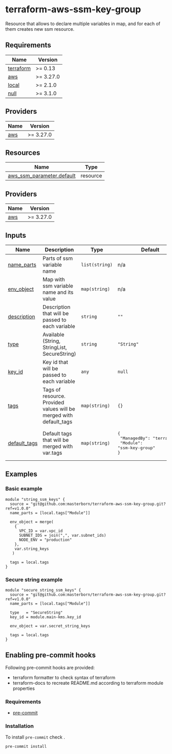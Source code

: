 # terraform-aws-ssm-key-group

Resource that allows to declare multiple variables in map, and for each of them creates new ssm resource.

<!-- START_OF_AUTO_GENERATED_SECTION -->
## Requirements

| Name | Version |
|------|---------|
| <a name="requirement_terraform"></a> [terraform](#requirement\_terraform) | >= 0.13 |
| <a name="requirement_aws"></a> [aws](#requirement\_aws) | >= 3.27.0 |
| <a name="requirement_local"></a> [local](#requirement\_local) | >= 2.1.0 |
| <a name="requirement_null"></a> [null](#requirement\_null) | >= 3.1.0 |

## Providers

| Name | Version |
|------|---------|
| <a name="provider_aws"></a> [aws](#provider\_aws) | >= 3.27.0 |
## Resources

| Name | Type |
|------|------|
| [aws_ssm_parameter.default](https://registry.terraform.io/providers/hashicorp/aws/latest/docs/resources/ssm_parameter) | resource |
## Providers

| Name | Version |
|------|---------|
| <a name="provider_aws"></a> [aws](#provider\_aws) | >= 3.27.0 |
## Inputs

| Name | Description | Type | Default | Required |
|------|-------------|------|---------|:--------:|
| <a name="input_name_parts"></a> [name\_parts](#input\_name\_parts) | Parts of ssm variable name | `list(string)` | n/a | yes |
| <a name="input_env_object"></a> [env\_object](#input\_env\_object) | Map with ssm variable name and its value | `map(string)` | n/a | yes |
| <a name="input_description"></a> [description](#input\_description) | Description that will be passed to each variable | `string` | `""` | no |
| <a name="input_type"></a> [type](#input\_type) | Available (String, StringList, SecureString) | `string` | `"String"` | no |
| <a name="input_key_id"></a> [key\_id](#input\_key\_id) | Key id that will be passed to each variable | `any` | `null` | no |
| <a name="input_tags"></a> [tags](#input\_tags) | Tags of resource. Provided values will be merged with default\_tags | `map(string)` | `{}` | no |
| <a name="input_default_tags"></a> [default\_tags](#input\_default\_tags) | Default tags that will be merged with var.tags | `map(string)` | <pre>{<br>  "ManagedBy": "terraform",<br>  "Module": "ssm-key-group"<br>}</pre> | no |


## Examples

### Basic example
```hcl
module "string_ssm_keys" {
  source = "git@github.com:masterborn/terraform-aws-ssm-key-group.git?ref=v1.0.0"
  name_parts = [local.tags["Module"]]

  env_object = merge(
    {
      VPC_ID = var.vpc_id
      SUBNET_IDS = join(",", var.subnet_ids)
      NODE_ENV = "production"
    },
    var.string_keys
   )

  tags = local.tags
}
```

### Secure string example
```hcl
module "secure_string_ssm_keys" {
  source = "git@github.com:masterborn/terraform-aws-ssm-key-group.git?ref=v1.0.0"
  name_parts = [local.tags["Module"]]

  type   = "SecureString"
  key_id = module.main-kms.key_id

  env_object = var.secret_string_keys

  tags = local.tags
}
```
<!-- END_OF_AUTO_GENERATED_SECTION -->

## Enabling pre-commit hooks

Following pre-commit hooks are provided:

- terraform formatter to check syntax of terraform
- terraform-docs to recreate README.md according to terraform module properties

### Requirements

- [pre-commit](https://pre-commit.com/#installation)

### Installation
To install `pre-commit` check .

```bash
pre-commit install
```
